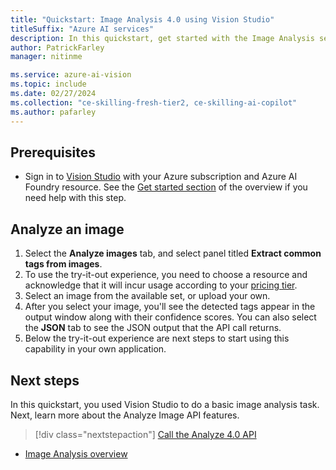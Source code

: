 ```yaml
---
title: "Quickstart: Image Analysis 4.0 using Vision Studio"
titleSuffix: "Azure AI services"
description: In this quickstart, get started with the Image Analysis service using Vision Studio.
author: PatrickFarley
manager: nitinme

ms.service: azure-ai-vision
ms.topic: include
ms.date: 02/27/2024
ms.collection: "ce-skilling-fresh-tier2, ce-skilling-ai-copilot"
ms.author: pafarley
---
```


## Prerequisites

* Sign in to [Vision Studio](https://portal.vision.cognitive.azure.com/) with your Azure subscription and Azure AI Foundry resource. See the [Get started section](../overview-vision-studio.md#get-started-using-vision-studio) of the overview if you need help with this step.


## Analyze an image

1. Select the **Analyze images** tab, and select panel titled **Extract common tags from images**.
1. To use the try-it-out experience, you need to choose a resource and acknowledge that it will incur usage according to your [pricing tier](https://azure.microsoft.com/pricing/details/cognitive-services/computer-vision/).
1. Select an image from the available set, or upload your own.
1. After you select your image, you'll see the detected tags appear in the output window along with their confidence scores. You can also select the **JSON** tab to see the JSON output that the API call returns. 
1. Below the try-it-out experience are next steps to start using this capability in your own application.


## Next steps

In this quickstart, you used Vision Studio to do a basic image analysis task. Next, learn more about the Analyze Image API features.

> [!div class="nextstepaction"]
> [Call the Analyze 4.0 API](../how-to/call-analyze-image-40.md)

* [Image Analysis overview](../overview-image-analysis.md)
